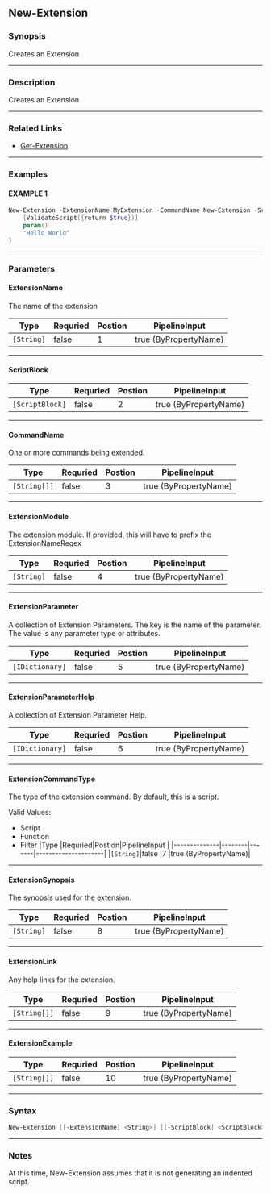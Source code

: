 
New-Extension
-------------
### Synopsis
Creates an Extension

---
### Description

Creates an Extension

---
### Related Links
* [Get-Extension](Get-Extension.md)
---
### Examples
#### EXAMPLE 1
```PowerShell
New-Extension -ExtensionName MyExtension -CommandName New-Extension -ScriptBlock {
    [ValidateScript({return $true})]
    param()
    "Hello World"
}
```

---
### Parameters
#### **ExtensionName**

The name of the extension



|Type          |Requried|Postion|PipelineInput        |
|--------------|--------|-------|---------------------|
|```[String]```|false   |1      |true (ByPropertyName)|
---
#### **ScriptBlock**

|Type               |Requried|Postion|PipelineInput        |
|-------------------|--------|-------|---------------------|
|```[ScriptBlock]```|false   |2      |true (ByPropertyName)|
---
#### **CommandName**

One or more commands being extended.



|Type            |Requried|Postion|PipelineInput        |
|----------------|--------|-------|---------------------|
|```[String[]]```|false   |3      |true (ByPropertyName)|
---
#### **ExtensionModule**

The extension module.  If provided, this will have to prefix the ExtensionNameRegex



|Type          |Requried|Postion|PipelineInput        |
|--------------|--------|-------|---------------------|
|```[String]```|false   |4      |true (ByPropertyName)|
---
#### **ExtensionParameter**

A collection of Extension Parameters.
The key is the name of the parameter.  The value is any parameter type or attributes.



|Type               |Requried|Postion|PipelineInput        |
|-------------------|--------|-------|---------------------|
|```[IDictionary]```|false   |5      |true (ByPropertyName)|
---
#### **ExtensionParameterHelp**

A collection of Extension Parameter Help.



|Type               |Requried|Postion|PipelineInput        |
|-------------------|--------|-------|---------------------|
|```[IDictionary]```|false   |6      |true (ByPropertyName)|
---
#### **ExtensionCommandType**

The type of the extension command.  By default, this is a script.



Valid Values:

* Script
* Function
* Filter
|Type          |Requried|Postion|PipelineInput        |
|--------------|--------|-------|---------------------|
|```[String]```|false   |7      |true (ByPropertyName)|
---
#### **ExtensionSynopsis**

The synopsis used for the extension.



|Type          |Requried|Postion|PipelineInput        |
|--------------|--------|-------|---------------------|
|```[String]```|false   |8      |true (ByPropertyName)|
---
#### **ExtensionLink**

Any help links for the extension.



|Type            |Requried|Postion|PipelineInput        |
|----------------|--------|-------|---------------------|
|```[String[]]```|false   |9      |true (ByPropertyName)|
---
#### **ExtensionExample**

|Type            |Requried|Postion|PipelineInput        |
|----------------|--------|-------|---------------------|
|```[String[]]```|false   |10     |true (ByPropertyName)|
---
### Syntax
```PowerShell
New-Extension [[-ExtensionName] <String>] [[-ScriptBlock] <ScriptBlock>] [[-CommandName] <String[]>] [[-ExtensionModule] <String>] [[-ExtensionParameter] <IDictionary>] [[-ExtensionParameterHelp] <IDictionary>] [[-ExtensionCommandType] <String>] [[-ExtensionSynopsis] <String>] [[-ExtensionLink] <String[]>] [[-ExtensionExample] <String[]>] [<CommonParameters>]
```
---
### Notes
At this time, New-Extension assumes that it is not generating an indented script.



